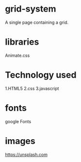 # grid-system
A single page containing a grid.
# libraries
Animate.css
# Technology used
1.HTML5
2.css 
3.javascript
# fonts
google Fonts
# images
https://unsplash.com


